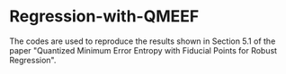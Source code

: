 # Regression-with-QMEEF
The codes are used to reproduce the results shown in Section 5.1 of the paper "Quantized Minimum Error Entropy with Fiducial Points for Robust Regression".
